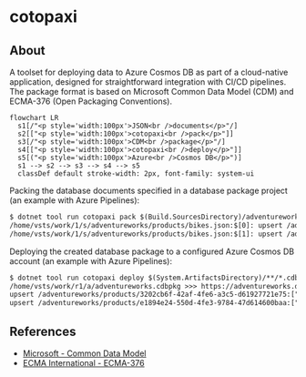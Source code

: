 # cotopaxi

<p />

## About

<p />

A toolset for deploying data to Azure Cosmos DB as part of a cloud-native application, designed for straightforward integration with CI/CD pipelines. The package format is based on Microsoft Common Data Model (CDM) and ECMA-376 (Open Packaging Conventions).

<p />

```mermaid
flowchart LR
  s1[/"<p style='width:100px'>JSON<br />documents</p>"/]
  s2[["<p style='width:100px'>cotopaxi<br />pack</p>"]]
  s3[/"<p style='width:100px'>CDM<br />package</p>"/]
  s4[["<p style='width:100px'>cotopaxi<br />deploy</p>"]]
  s5[("<p style='width:100px'>Azure<br />Cosmos DB</p>")]
  s1 --> s2 --> s3 --> s4 --> s5
  classDef default stroke-width: 2px, font-family: system-ui
```

<p />

Packing the database documents specified in a database package project (an example with Azure Pipelines):

<p />

```txt
$ dotnet tool run cotopaxi pack $(Build.SourcesDirectory)/adventureworks.json $(Build.StagingDirectory)/adventureworks.cdbpkg
/home/vsts/work/1/s/adventureworks/products/bikes.json:$[0]: upsert /adventureworks/products/3202cb6f-42af-4fe6-a3c5-d61927721e75 (4)
/home/vsts/work/1/s/adventureworks/products/bikes.json:$[1]: upsert /adventureworks/products/e1894e24-550d-4fe3-9784-47d614600baa (4)
```

<p />

Deploying the created database package to a configured Azure Cosmos DB account (an example with Azure Pipelines):

<p />

```txt
$ dotnet tool run cotopaxi deploy $(System.ArtifactsDirectory)/**/*.cdbpkg
/home/vsts/work/r1/a/adventureworks.cdbpkg >>> https://adventureworks.documents.azure.com:443
upsert /adventureworks/products/3202cb6f-42af-4fe6-a3c5-d61927721e75:["bikes"]: HTTP 200 (6.67 RU)
upsert /adventureworks/products/e1894e24-550d-4fe3-9784-47d614600baa:["bikes"]: HTTP 200 (6.67 RU)
```

<p />

## References

<p />

- [Microsoft - Common Data Model](https://learn.microsoft.com/en-us/common-data-model)
- [ECMA International - ECMA-376](https://ecma-international.org/publications-and-standards/standards/ecma-376)
